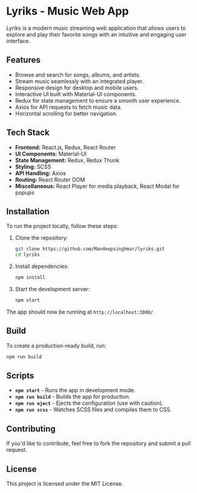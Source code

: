 # Lyriks - Music Web App

Lyriks is a modern music streaming web application that allows users to explore and play their favorite songs with an intuitive and engaging user interface.

## Features
- Browse and search for songs, albums, and artists.
- Stream music seamlessly with an integrated player.
- Responsive design for desktop and mobile users.
- Interactive UI built with Material-UI components.
- Redux for state management to ensure a smooth user experience.
- Axios for API requests to fetch music data.
- Horizontal scrolling for better navigation.

## Tech Stack
- **Frontend:** React.js, Redux, React Router
- **UI Components:** Material-UI
- **State Management:** Redux, Redux Thunk
- **Styling:** SCSS
- **API Handling:** Axios
- **Routing:** React Router DOM
- **Miscellaneous:** React Player for media playback, React Modal for popups

## Installation
To run the project locally, follow these steps:

1. Clone the repository:
   ```bash
   git clone https://github.com/Mandeepsinghmar/lyriks.git
   cd lyriks
   ```

2. Install dependencies:
   ```bash
   npm install
   ```

3. Start the development server:
   ```bash
   npm start
   ```

The app should now be running at `http://localhost:3000/`

## Build
To create a production-ready build, run:
```bash
npm run build
```

## Scripts
- **`npm start`** - Runs the app in development mode.
- **`npm run build`** - Builds the app for production.
- **`npm run eject`** - Ejects the configuration (use with caution).
- **`npm run scss`** - Watches SCSS files and compiles them to CSS.

## Contributing
If you'd like to contribute, feel free to fork the repository and submit a pull request.

## License
This project is licensed under the MIT License.



